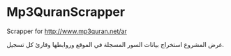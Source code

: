 # Mp3QuranScrapper
Scrapper for http://www.mp3quran.net/ar

غرض المشروع استخراج بيانات السور المسجلة في الموقع وروابطها وقارئ كل تسجيل.
